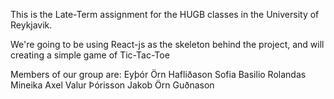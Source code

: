 
This is the Late-Term assignment for the HUGB classes in the University of Reykjavik.


We're going to be using React-js as the skeleton behind the project, and will creating a simple game of Tic-Tac-Toe



Members of our group are:
  Eyþór Örn Hafliðason
  Sofia Basilio
  Rolandas Mineika
  Axel Valur Þórisson
  Jakob Örn Guðnason
